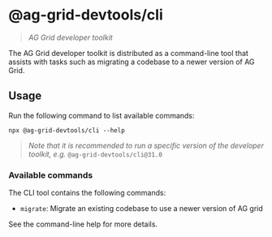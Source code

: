 # @ag-grid-devtools/cli

> _AG Grid developer toolkit_

The AG Grid developer toolkit is distributed as a command-line tool that assists with tasks such as migrating a codebase to a newer version of AG Grid.

## Usage

Run the following command to list available commands:

```
npx @ag-grid-devtools/cli --help
```

> _Note that it is recommended to run a specific version of the developer toolkit, e.g._ `@ag-grid-devtools/cli@31.0`

### Available commands

The CLI tool contains the following commands:

- `migrate`: Migrate an existing codebase to use a newer version of AG grid

See the command-line help for more details.
